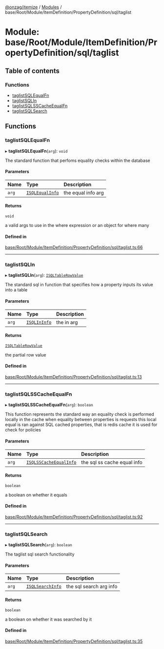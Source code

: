 [@onzag/itemize](../README.md) / [Modules](../modules.md) / base/Root/Module/ItemDefinition/PropertyDefinition/sql/taglist

# Module: base/Root/Module/ItemDefinition/PropertyDefinition/sql/taglist

## Table of contents

### Functions

- [taglistSQLEqualFn](base_Root_Module_ItemDefinition_PropertyDefinition_sql_taglist.md#taglistsqlequalfn)
- [taglistSQLIn](base_Root_Module_ItemDefinition_PropertyDefinition_sql_taglist.md#taglistsqlin)
- [taglistSQLSSCacheEqualFn](base_Root_Module_ItemDefinition_PropertyDefinition_sql_taglist.md#taglistsqlsscacheequalfn)
- [taglistSQLSearch](base_Root_Module_ItemDefinition_PropertyDefinition_sql_taglist.md#taglistsqlsearch)

## Functions

### taglistSQLEqualFn

▸ **taglistSQLEqualFn**(`arg`): `void`

The standard function that perfoms equality checks within the database

#### Parameters

| Name | Type | Description |
| :------ | :------ | :------ |
| `arg` | [`ISQLEqualInfo`](../interfaces/base_Root_Module_ItemDefinition_PropertyDefinition_types.ISQLEqualInfo.md) | the equal info arg |

#### Returns

`void`

a valid args to use in the where expression or an object
for where many

#### Defined in

[base/Root/Module/ItemDefinition/PropertyDefinition/sql/taglist.ts:66](https://github.com/onzag/itemize/blob/f2f29986/base/Root/Module/ItemDefinition/PropertyDefinition/sql/taglist.ts#L66)

___

### taglistSQLIn

▸ **taglistSQLIn**(`arg`): [`ISQLTableRowValue`](../interfaces/base_Root_sql.ISQLTableRowValue.md)

The standard sql in function that specifies how a property inputs its value
into a table

#### Parameters

| Name | Type | Description |
| :------ | :------ | :------ |
| `arg` | [`ISQLInInfo`](../interfaces/base_Root_Module_ItemDefinition_PropertyDefinition_types.ISQLInInfo.md) | the in arg |

#### Returns

[`ISQLTableRowValue`](../interfaces/base_Root_sql.ISQLTableRowValue.md)

the partial row value

#### Defined in

[base/Root/Module/ItemDefinition/PropertyDefinition/sql/taglist.ts:13](https://github.com/onzag/itemize/blob/f2f29986/base/Root/Module/ItemDefinition/PropertyDefinition/sql/taglist.ts#L13)

___

### taglistSQLSSCacheEqualFn

▸ **taglistSQLSSCacheEqualFn**(`arg`): `boolean`

This function represents the standard way an equality check
is performed locally in the cache when equality between properties is requests
this local equal is ran against SQL cached properties, that is redis cache
it is used for check for policies

#### Parameters

| Name | Type | Description |
| :------ | :------ | :------ |
| `arg` | [`ISQLSSCacheEqualInfo`](../interfaces/base_Root_Module_ItemDefinition_PropertyDefinition_types.ISQLSSCacheEqualInfo.md) | the sql ss cache equal info |

#### Returns

`boolean`

a boolean on whether it equals

#### Defined in

[base/Root/Module/ItemDefinition/PropertyDefinition/sql/taglist.ts:92](https://github.com/onzag/itemize/blob/f2f29986/base/Root/Module/ItemDefinition/PropertyDefinition/sql/taglist.ts#L92)

___

### taglistSQLSearch

▸ **taglistSQLSearch**(`arg`): `boolean`

The taglist sql search functionality

#### Parameters

| Name | Type | Description |
| :------ | :------ | :------ |
| `arg` | [`ISQLSearchInfo`](../interfaces/base_Root_Module_ItemDefinition_PropertyDefinition_types.ISQLSearchInfo.md) | the sql search arg info |

#### Returns

`boolean`

a boolean on whether it was searched by it

#### Defined in

[base/Root/Module/ItemDefinition/PropertyDefinition/sql/taglist.ts:35](https://github.com/onzag/itemize/blob/f2f29986/base/Root/Module/ItemDefinition/PropertyDefinition/sql/taglist.ts#L35)
